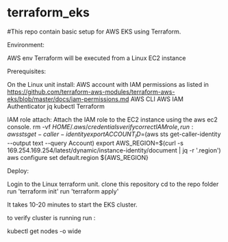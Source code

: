 # terraform_eks
#This repo contain basic setup for AWS EKS using Terraform.

Environment:

AWS env 
Terraform will be executed from a Linux EC2 instance

Prerequisites:

On the Linux unit install:
AWS account with IAM permissions as listed in https://github.com/terraform-aws-modules/terraform-aws-eks/blob/master/docs/iam-permissions.md
AWS CLI
AWS IAM Authenticator
jq
kubectl
Terraform 


IAM role attach:
Attach the IAM role to the EC2 instance using the aws ec2 console.
rm -vf ${HOME}/.aws/credentials
verify correct IAM role, run: aws sts get-caller-identity
export ACCOUNT_ID=$(aws sts get-caller-identity --output text --query Account)
export AWS_REGION=$(curl -s 169.254.169.254/latest/dynamic/instance-identity/document | jq -r '.region')
aws configure set default.region ${AWS_REGION}


Deploy:

Login to the Linux terraform unit.
clone this repository
cd to the repo folder
run 'terraform init'
run 'terraform apply'

It takes 10-20 minutes to start the EKS cluster.

to verify cluster is running run :

kubectl get nodes -o wide


